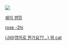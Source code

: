 #  

![](https://www.google.com/url?sa=i&url=https%3A%2F%2Fwww.dogdrip.net%2Fuserdog%2F246906253&psig=AOvVaw2zuaFmaRixovQBGSM6d2ly&ust=1603628597943000&source=images&cd=vfe&ved=0CAIQjRxqFwoTCMDSjpuczewCFQAAAAAdAAAAABAI)    


 [쉐이 썸띵](https://youtu.be/AAOyOZ3GeZ0)  

 [rose -2hi](https://youtu.be/OhlGuMPuKG4)  

 [나비(영어로 뭔가요??...) 와 cat](https://youtu.be/0dZnf09g77g)  

 
